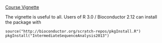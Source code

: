 [Course Vignette](IntermediateSequenceAnalysis2013.pdf)

The vignette is useful to all. Users of R 3.0 / Bioconductor 2.12 can
install the package with

    source("http://bioconductor.org/scratch-repos/pkgInstall.R")
    pkgInstall("IntermediateSequenceAnalysis2013")

